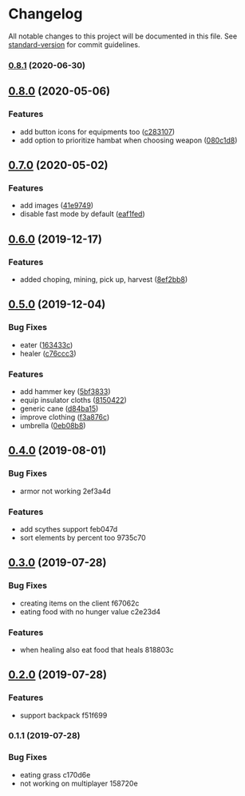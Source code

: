 # Changelog

All notable changes to this project will be documented in this file. See [standard-version](https://github.com/conventional-changelog/standard-version) for commit guidelines.

### [0.8.1](https://github.com/danielpza/dst-omnikey/compare/v0.8.0...v0.8.1) (2020-06-30)



## [0.8.0](https://github.com/danielpza/dst-omnikey/compare/v0.7.0...v0.8.0) (2020-05-06)


### Features

* add button icons for equipments too ([c283107](https://github.com/danielpza/dst-omnikey/commit/c283107))
* add option to prioritize hambat when choosing weapon ([080c1d8](https://github.com/danielpza/dst-omnikey/commit/080c1d8))



## [0.7.0](https://github.com/danielpza/dst-omnikey/compare/v0.6.0...v0.7.0) (2020-05-02)


### Features

* add images ([41e9749](https://github.com/danielpza/dst-omnikey/commit/41e9749))
* disable fast mode by default ([eaf1fed](https://github.com/danielpza/dst-omnikey/commit/eaf1fed))



## [0.6.0](https://github.com/danielpza/dst-omnikey/compare/v0.5.0...v0.6.0) (2019-12-17)


### Features

* added choping, mining, pick up, harvest ([8ef2bb8](https://github.com/danielpza/dst-omnikey/commit/8ef2bb8))



## [0.5.0](https://github.com/danielpza/dst-omnikey/compare/v0.4.0...v0.5.0) (2019-12-04)


### Bug Fixes

* eater ([163433c](https://github.com/danielpza/dst-omnikey/commit/163433c))
* healer ([c76ccc3](https://github.com/danielpza/dst-omnikey/commit/c76ccc3))


### Features

* add hammer key ([5bf3833](https://github.com/danielpza/dst-omnikey/commit/5bf3833))
* equip insulator cloths ([8150422](https://github.com/danielpza/dst-omnikey/commit/8150422))
* generic cane ([d84ba15](https://github.com/danielpza/dst-omnikey/commit/d84ba15))
* improve clothing ([f3a876c](https://github.com/danielpza/dst-omnikey/commit/f3a876c))
* umbrella ([0eb08b8](https://github.com/danielpza/dst-omnikey/commit/0eb08b8))



## [0.4.0](///compare/v0.3.0...v0.4.0) (2019-08-01)


### Bug Fixes

* armor not working 2ef3a4d


### Features

* add scythes support feb047d
* sort elements by percent too 9735c70



## [0.3.0](///compare/v0.2.0...v0.3.0) (2019-07-28)


### Bug Fixes

* creating items on the client f67062c
* eating food with no hunger value c2e23d4


### Features

* when healing also eat food that heals 818803c



## [0.2.0](///compare/v0.1.1...v0.2.0) (2019-07-28)


### Features

* support backpack f51f699



### 0.1.1 (2019-07-28)


### Bug Fixes

* eating grass c170d6e
* not working on multiplayer 158720e
